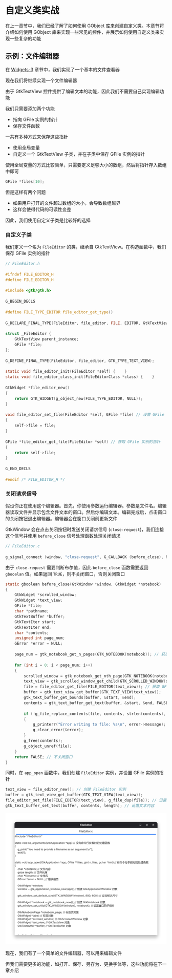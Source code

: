 # 自定义类实战

在上一章节中，我们已经了解了如何使用 GObject 库来创建自定义类。本章节将介绍如何使用 GObject 库来实现一些常见的控件，并展示如何使用自定义类来实现一些复杂的功能

## 示例：文件编辑器

在 [Widgets-3](../6.Widgets-3/README.md) 章节中，我们实现了一个基本的文件查看器

现在我们将继续实现一个文件编辑器


由于 GtkTextView 控件提供了编辑文本的功能，因此我们不需要自己实现编辑功能

我们只需要添加两个功能

- 指向 GFile 实例的指针
- 保存文件函数

一共有多种方式来保存这些指针

- 使用全局变量
- 自定义一个 GtkTextView 子类，并在子类中保存 GFile 实例的指针

使用全局变量的方式比较简单，只需要定义足够大小的数组，然后将指针存入数组中即可

```c
GFile *files[10];
```

但是这样有两个问题

- 如果用户打开的文件超过数组的大小，会导致数组越界
- 这样会使得代码的可读性变差

因此，我们使用自定义子类是比较好的选择

### 自定义子类

我们定义一个名为 `FileEditor` 的类，继承自 GtkTextView。在构造函数中，我们保存 GFile 实例的指针

```c
// FileEditor.h

#ifndef FILE_EDITOR_H
#define FILE_EDITOR_H

#include <gtk/gtk.h>

G_BEGIN_DECLS

#define FILE_TYPE_EDITOR file_editor_get_type()

G_DECLARE_FINAL_TYPE(FileEditor, file_editor, FILE, EDITOR, GtkTextView)

struct _FileEditor {
    GtkTextView parent_instance;
    GFile *file;
};

G_DEFINE_FINAL_TYPE(FileEditor, file_editor, GTK_TYPE_TEXT_VIEW);

static void file_editor_init(FileEditor *self) {    }
static void file_editor_class_init(FileEditorClass *class) {    }

GtkWidget *file_editor_new()
{
    return GTK_WIDGET(g_object_new(FILE_TYPE_EDITOR, NULL));
}

void file_editor_set_file(FileEditor *self, GFile *file) // 设置 GFile 实例的指针
{
    self->file = file;
}

GFile *file_editor_get_file(FileEditor *self) // 获取 GFile 实例的指针
{
    return self->file;
}

G_END_DECLS

#endif /* FILE_EDITOR_H */
```

### 关闭请求信号

假设你正在使用这个编辑器。首先，你使用参数运行编辑器。参数是文件名。编辑器读取文件并显示包含文件文本的窗口。然后你编辑文本。编辑完成后，点击窗口的关闭按钮退出编辑器。编辑器会在窗口关闭前更新文件

GtkWindow 会在点击关闭按钮时发送关闭请求信号 (`close-request`)，我们连接这个信号并使用 `before_close` 信号处理函数处理关闭请求

```c
// FileEditor.c

g_signal_connect (window, "close-request", G_CALLBACK (before_close), NULL);
```

由于 `close-request` 需要判断布尔值，因此 `before_close` 函数需要返回 `gbooelan` 值。如果返回 `TRUE`，则不关闭窗口，否则关闭窗口

```c
static gboolean before_close(GtkWindow *window, GtkWidget *notebook)
{
    GtkWidget *scrolled_window;
    GtkWidget *text_view;
    GFile *file;
    char *pathname;
    GtkTextBuffer *buffer;
    GtkTextIter start;
    GtkTextIter end;
    char *contents;
    unsigned int page_num;
    GError *error = NULL;

    page_num = gtk_notebook_get_n_pages(GTK_NOTEBOOK(notebook)); // 获取标签页的数量

    for (int i = 0; i < page_num; i++)
    {
        scrolled_window = gtk_notebook_get_nth_page(GTK_NOTEBOOK(notebook), i);
        text_view = gtk_scrolled_window_get_child(GTK_SCROLLED_WINDOW(scrolled_window));
        file = file_editor_get_file(FILE_EDITOR(text_view)); // 获取 GFile 实例的指针
        buffer = gtk_text_view_get_buffer(GTK_TEXT_VIEW(text_view));
        gtk_text_buffer_get_bounds(buffer, &start, &end);
        contents = gtk_text_buffer_get_text(buffer, &start, &end, FALSE); // 获取文本内容

        if (!g_file_replace_contents(file, contents, strlen(contents), NULL, TRUE, G_FILE_CREATE_NONE, NULL, NULL, &error))
        {
            g_printerr("Error writing to file: %s\n", error->message);
            g_clear_error(&error);
        }
        g_free(contents);
        g_object_unref(file);
    }
    return FALSE; // 不关闭窗口
}
```

同时，在 `app_open` 函数中，我们创建 `FileEditor` 实例，并设置 GFile 实例的指针

```c
text_view = file_editor_new(); // 创建 FileEditor 实例
buffer = gtk_text_view_get_buffer(GTK_TEXT_VIEW(text_view));
file_editor_set_file(FILE_EDITOR(text_view), g_file_dup(file)); // 设置 GFile 实例的指针
gtk_text_buffer_set_text(buffer, contents, length); // 设置文本内容
```

![Result](imgs/Result.png)

现在，我们有了一个简单的文件编辑器，可以用来编辑文件

但我们需要更多的功能，如打开、保存、另存为、更换字体等，这些功能将在下一章介绍
